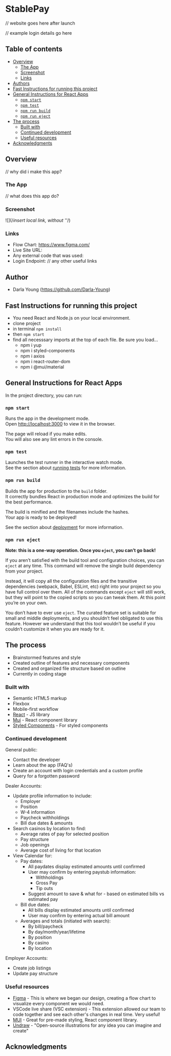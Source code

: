 # StablePay

// website goes here after launch

// example login details go here

## Table of contents

- [Overview](#overview)
  - [The App](#the-app)
  - [Screenshot](#screenshot)
  - [Links](#links)
- [Authors](#authors)
- [Fast Instructions for running this project](#fast-instructions-for-running-this-project)
- [General Instructions for React Apps](#general-instructions-for-react-apps)
  - [`npm start`](#npm-start)
  - [`npm test`](#npm-test)
  - [`npm run build`](#npm-run-build)
  - [`npm run eject`](#npm-run-eject)
- [The process](#the-process)
  - [Built with](#built-with)
  - [Continued development](#continued-development)
  - [Useful resources](#useful-resources)
- [Acknowledgments](#acknowledgments)

## Overview

// why did i make this app?

### The App

// what does this app do?

### Screenshot

![](/*insert local link, without ''*/)

### Links

- Flow Chart: https://www.figma.com/
- Live Site URL: 
- Any external code that was used: 
- Login Endpoint: 
// any other useful links

## Author

- Darla Young (https://github.com/Darla-Young)

## Fast Instructions for running this project

- You need React and Node.js on your local environment.
- clone project
- in terminal `npm install`
- then `npm start`
- find all necesssary imports at the top of each file. Be sure you load...
  - npm i yup
  - npm i styled-components
  - npm i axios
  - npm i react-router-dom
  - npm i @mui/material

## General Instructions for React Apps

In the project directory, you can run:

### `npm start`

Runs the app in the development mode.\
Open [http://localhost:3000](http://localhost:3000) to view it in the browser.

The page will reload if you make edits.\
You will also see any lint errors in the console.

### `npm test`

Launches the test runner in the interactive watch mode.\
See the section about [running tests](https://facebook.github.io/create-react-app/docs/running-tests) for more information.

### `npm run build`

Builds the app for production to the `build` folder.\
It correctly bundles React in production mode and optimizes the build for the best performance.

The build is minified and the filenames include the hashes.\
Your app is ready to be deployed!

See the section about [deployment](https://facebook.github.io/create-react-app/docs/deployment) for more information.

### `npm run eject`

**Note: this is a one-way operation. Once you `eject`, you can’t go back!**

If you aren’t satisfied with the build tool and configuration choices, you can `eject` at any time. This command will remove the single build dependency from your project.

Instead, it will copy all the configuration files and the transitive dependencies (webpack, Babel, ESLint, etc) right into your project so you have full control over them. All of the commands except `eject` will still work, but they will point to the copied scripts so you can tweak them. At this point you’re on your own.

You don’t have to ever use `eject`. The curated feature set is suitable for small and middle deployments, and you shouldn’t feel obligated to use this feature. However we understand that this tool wouldn’t be useful if you couldn’t customize it when you are ready for it.

## The process

- Brainstormed features and style
- Created outline of features and necessary components
- Created and organized file structure based on outline
- Currently in coding stage

### Built with

- Semantic HTML5 markup
- Flexbox
- Mobile-first workflow
- [React](https://reactjs.org/) - JS library
- [Mui](https://mui.com/) - React component library
- [Styled Components](https://styled-components.com/) - For styled components

### Continued development

General public:
- Contact the developer
- Learn about the app (FAQ's)
- Create an account with login credentials and a custom profile
- Query for a forgotten password

Dealer Accounts:
- Update profile information to include:
    - Employer
    - Position
    - W-4 information
    - Paycheck withholdings
    - Bill due dates & amounts
- Search casinos by location to find:
    - Average rates of pay for selected position
    - Pay structure
    - Job openings
    - Average cost of living for that location
- View Calendar for:
    - Pay dates:
        - All paydates display estimated amounts until confirmed
        - User may confirm by entering paystub information:
            - Withholdings
            - Gross Pay
            - Tip outs
        - Suggest amount to save & what for - based on estimated bills vs estimated pay
    - Bill due dates:
        - All bills display estimated amounts until confirmed
        - User may confirm by entering actual bill amount
    - Averages and totals (initiated with search):
        - By bill/paycheck
        - By day/month/year/lifetime
        - By position
        - By casino
        - By location

Employer Accounts:
- Create job listings
- Update pay structure


### Useful resources

- [Figma](https://www.figma.com) - This is where we began our design, creating a flow chart to visualize every component we would need.
- VSCode live share (VSC extension) - This extension allowed our team to code together and see each other's changes in real time. Very useful!
- [MUI](https://www.mui.com) - Great for pre-made styling, React component library.
- [Undraw](https://undraw.co/) - "Open-source illustrations for any idea you can imagine and create"

## Acknowledgments